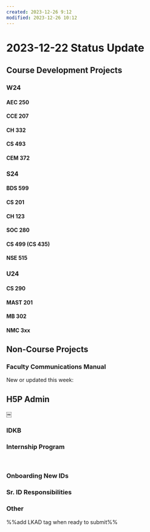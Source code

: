 ```yaml
---
created: 2023-12-26 9:12
modified: 2023-12-26 10:12
---
```


# 2023-12-22 Status Update

## Course Development Projects

### W24

#### AEC 250

#### CCE 207

#### CH 332

#### CS 493

#### CEM 372

### S24

#### BDS 599

#### CS 201

#### CH 123

#### SOC 280

#### CS 499 (CS 435)

#### NSE 515

### U24

#### CS 290

#### MAST 201

#### MB 302

#### NMC 3xx

## Non-Course Projects

### Faculty Communications Manual

New or updated this week:

## H5P Admin

￼

### IDKB

### Internship Program

​​

### Onboarding New IDs

### Sr. ID Responsibilities

### Other

%%add LKAD tag when ready to submit%%
